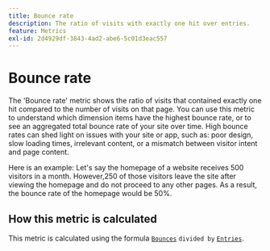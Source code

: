 ```yaml
---
title: Bounce rate
description: The ratio of visits with exactly one hit over entries.
feature: Metrics
exl-id: 2d4929df-3843-4ad2-abe6-5c01d3eac557
---
```

# Bounce rate

The 'Bounce rate' metric shows the ratio of visits that contained exactly one hit compared to the number of visits on that page. You can use this metric to understand which dimension items have the highest bounce rate, or to see an aggregated total bounce rate of your site over time. High bounce rates can shed light on issues with your site or app, such as: poor design, slow loading times, irrelevant content, or a mismatch between visitor intent and page content.

Here is an example: Let's say the homepage of a website receives 500 visitors in a month. However,250 of those visitors leave the site after viewing the homepage and do not proceed to any other pages. As a result, the bounce rate of the homepage would be 50%.

## How this metric is calculated

This metric is calculated using the formula [`Bounces`](bounces.md) `divided by` [`Entries`](entries.md).
